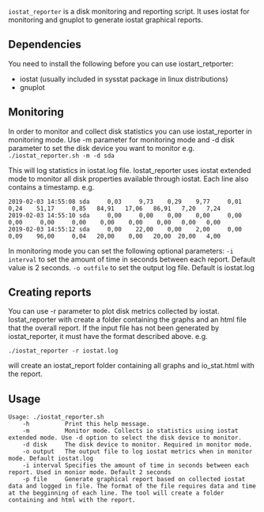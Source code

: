 `iostat_reporter` is a disk monitoring and reporting script. It uses iostat for monitoring and gnuplot to generate iostat graphical reports.

## Dependencies
You need to install the following before you can use iostart_retporter:
- iostat (usually included in sysstat package in linux distributions)
- gnuplot

## Monitoring
In order to monitor and collect disk statistics you can use iostat_reporter in monitoring mode.
Use -m parameter for monitoring mode and -d disk parameter to set the disk device you want to monitor
e.g.
`    ./iostat_reporter.sh -m -d sda`

This will log statistics in iostat.log file. 
Iostat_reporter uses iostat extended mode to monitor all disk properties available through iostat. Each line also contains a timestamp.
e.g.
```
2019-02-03 14:55:08 sda     0,03     9,73    0,29    9,77     0,01     0,24    51,17     0,85   84,91   17,06   86,91   7,20   7,24
2019-02-03 14:55:10 sda     0,00     0,00    0,00    0,00     0,00     0,00     0,00     0,00    0,00    0,00    0,00   0,00   0,00
2019-02-03 14:55:12 sda     0,00    22,00    0,00    2,00     0,00     0,09    96,00     0,04   20,00    0,00   20,00  20,00   4,00
```
In monitoring mode you can set the following optional parameters:
`-i interval`  to set the amount of time in seconds between each report. Default value is 2 seconds.
`-o outfile`   to set the output log file. Default is iostat.log
 

## Creating reports
You can use -r <file> parameter to plot disk metrics collected by iostat. Iostat_reporter with create a folder containing the graphs and an html file that the overall report. If the input file has not been generated by iostat_reporter, it  must have the format described above.
e.g.

`./iostat_reporter -r iostat.log`

will create an iostat_report folder containing all graphs and io_stat.html with the report.


## Usage
```
Usage: ./iostat_reporter.sh 
    -h          Print this help message. 
    -m          Monitor mode. Collects io statistics using iostat extended mode. Use -d option to select the disk device to monitor. 
    -d disk     The disk device to monitor. Required in monitor mode. 
    -o output   The output file to log iostat metrics when in monitor mode. Default iostat.log 
    -i interval Specifies the amount of time in seconds between each report. Used in monior mode. Default 2 seconds 
    -p file     Generate graphical report based on collected iostat data and logged in file. The format of the file requires data and time at the begginning of each line. The tool will create a folder containing and html with the report. 
```
